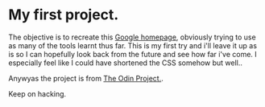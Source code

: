 # My first project.

The objective is to recreate this [Google homepage](https://web.archive.org/web/20191130234759/https://www.google.com/), obviously trying to use as many of the tools learnt thus far. This is my first try and i'll leave it up as is so I can hopefully look back from the future and see how far i've come. I especially feel like I could have shortened the CSS somehow but well..

Anywyas the project is from [The Odin Project.](https://www.theodinproject.com).

Keep on hacking.
